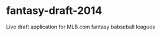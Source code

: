 fantasy-draft-2014
==================

Live draft application for MLB.com fantasy babseball leagues
